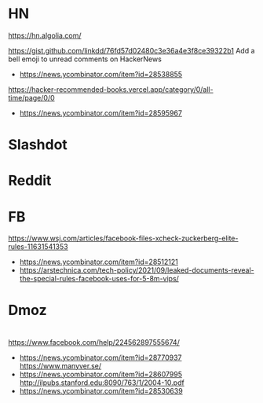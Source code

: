 # HN
https://hn.algolia.com/

https://gist.github.com/linkdd/76fd57d02480c3e36a4e3f8ce39322b1 Add a bell emoji to unread comments on HackerNews
* https://news.ycombinator.com/item?id=28538855

https://hacker-recommended-books.vercel.app/category/0/all-time/page/0/0
* https://news.ycombinator.com/item?id=28595967

# Slashdot

# Reddit

# FB
https://www.wsj.com/articles/facebook-files-xcheck-zuckerberg-elite-rules-11631541353
* https://news.ycombinator.com/item?id=28512121
* https://arstechnica.com/tech-policy/2021/09/leaked-documents-reveal-the-special-rules-facebook-uses-for-5-8m-vips/

# Dmoz

#
https://www.facebook.com/help/224562897555674/
* https://news.ycombinator.com/item?id=28770937
https://www.manyver.se/
* https://news.ycombinator.com/item?id=28607995
http://ilpubs.stanford.edu:8090/763/1/2004-10.pdf
* https://news.ycombinator.com/item?id=28530639